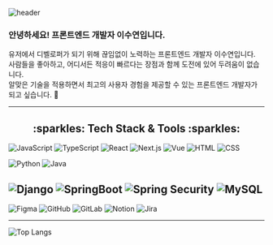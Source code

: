 ![header](https://capsule-render.vercel.app/api?type=waving&color=auto&height=300&section=header&text=LEE%20SUYEON&fontSize=50)
### 안녕하세요! 프론트엔드 개발자 이수연입니다.

유저에서 디벨로퍼가 되기 위해 끊임없이 노력하는 프론트엔드 개발자 이수연입니다.<br/>
사람들을 좋아하고, 어디서든 적응이 빠르다는 장점과 함께 도전에 있어 두려움이 없습니다.<br/>
알맞은 기술을 적용하면서 최고의 사용자 경험을 제공할 수 있는 프론트엔드 개발자가 되고 싶습니다. 🤗<br/>

---

<div align="center">
  <h2>:sparkles: Tech Stack & Tools :sparkles:</h2>
</div>

![JavaScript](https://img.shields.io/badge/JavaScript-F7DF1E?style=for-the-badge&logo=JavaScript&logoColor=white)
![TypeScript](https://img.shields.io/badge/TypeScript-007ACC?style=for-the-badge&logo=typescript&logoColor=white)
![React](https://img.shields.io/badge/React-61DAFB?style=for-the-badge&logo=React&logoColor=white)
![Next.js](https://img.shields.io/badge/Next.js-000000?style=for-the-badge&logo=Next.js&logoColor=white)
![Vue](https://img.shields.io/badge/Vue.js-35495E?style=for-the-badge&logo=vue.js&logoColor=4FC08D)
![HTML](https://img.shields.io/badge/HTML5-E34F26?style=for-the-badge&logo=html5&logoColor=white)
![CSS](https://img.shields.io/badge/CSS3-1572B6?style=for-the-badge&logo=css3&logoColor=white)

![Python](https://img.shields.io/badge/Python-3776AB?style=for-the-badge&logo=python&logoColor=white)
![Java](https://img.shields.io/badge/java-007396?style=for-the-badge&logo=OpenJDK&logoColor=white)

![Django](https://img.shields.io/badge/django-092E20?style=for-the-badge&logo=django&logoColor=white)
![SpringBoot](https://img.shields.io/badge/springboot-6DB33F?style=for-the-badge&logo=springboot&logoColor=white)
![Spring Security](https://img.shields.io/badge/Spring%20Security-6DB33F?style=for-the-badge&logo=Spring-Security&logoColor=white)
![MySQL](https://img.shields.io/badge/MySQL-4479A1?style=for-the-badge&logo=MySQL&logoColor=white)
---
![Figma](https://img.shields.io/badge/Figma-F24E1E?style=for-the-badge&logo=figma&logoColor=white)
![GitHub](https://img.shields.io/badge/GitHub-100000?style=for-the-badge&logo=github&logoColor=white)
![GitLab](https://img.shields.io/badge/GitLab-330F63?style=for-the-badge&logo=gitlab&logoColor=white)
![Notion](https://img.shields.io/badge/Notion-%23000000.svg?style=for-the-badge&logo=notion&logoColor=white)
![Jira](https://img.shields.io/badge/Jira-0052CC?style=for-the-badge&logo=Jira&logoColor=white)

---

![Top Langs](https://github-readme-stats.vercel.app/api/top-langs/?username=bagoye&layout=compact)
